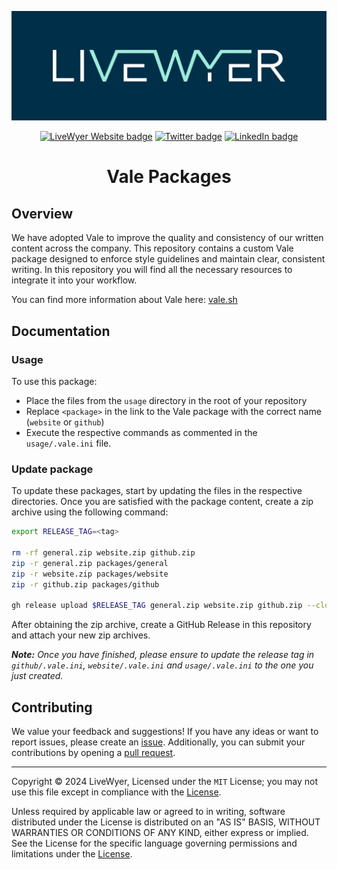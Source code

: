 <!-- markdownlint-disable MD033 MD041 -->

![LiveWyer Banner](./.github/img/github-banner.png?raw=true)

<p align="center">
    <a href="https://livewyer.io" ><img src="https://badgen.net/badge/Website/livewyer.io" alt="LiveWyer Website badge" /></a>
    <a href="https://twitter.com/LiveWyerUK"><img src="https://badgen.net/badge/twitter/@LiveWyerUK" alt="Twitter badge" /></a>
    <a href="https://www.linkedin.com/company/livewyer"><img src="https://badgen.net/badge/LinkedIn/LiveWyer" alt="LinkedIn badge" /></a>
</p>

<h1 align="center">Vale Packages</h1>

## Overview

We have adopted Vale to improve the quality and consistency of our written content across the company. This repository contains a custom Vale package designed to enforce style guidelines and maintain clear, consistent writing. In this repository you will find all the necessary resources to integrate it into your workflow.

You can find more information about Vale here: [vale.sh](https://vale.sh/docs)

## Documentation

### Usage

To use this package:

* Place the files from the `usage` directory in the root of your repository 
* Replace `<package>` in the link to the Vale package with the correct name (`website` or `github`)
* Execute the respective commands as commented in the `usage/.vale.ini` file.

### Update package

To update these packages, start by updating the files in the respective directories. Once you are satisfied with the package content, create a zip archive using the following command:

```bash
export RELEASE_TAG=<tag>

rm -rf general.zip website.zip github.zip
zip -r general.zip packages/general
zip -r website.zip packages/website
zip -r github.zip packages/github

gh release upload $RELEASE_TAG general.zip website.zip github.zip --clobber
```

After obtaining the zip archive, create a GitHub Release in this repository and attach your new zip archives.

***Note:** Once you have finished, please ensure to update the release tag in `github/.vale.ini`, `website/.vale.ini` and `usage/.vale.ini` to the one you just created.*

## Contributing

We value your feedback and suggestions!
If you have any ideas or want to report issues, please create an [issue](https://github.com/livewyer-ops/\\repo_name\\/issues/new/choose).
Additionally, you can submit your contributions by opening a [pull request](https://github.com/livewyer-ops/\\repo_name\\/pulls).

---

Copyright © 2024 LiveWyer, Licensed under the `MIT` License; you may not use this file except in compliance with the [License](LICENSE).

Unless required by applicable law or agreed to in writing, software distributed under the License is distributed on an "AS IS" BASIS,
WITHOUT WARRANTIES OR CONDITIONS OF ANY KIND, either express or implied.
See the License for the specific language governing permissions and limitations under the [License](LICENSE).